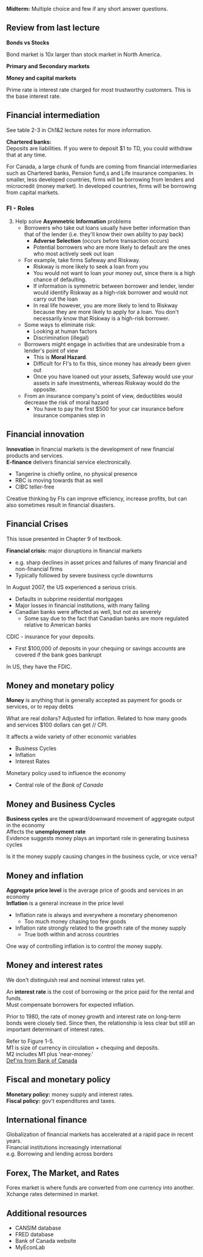 __Midterm:__ Multiple choice and few if any short answer questions.

## Review from last lecture

__Bonds vs Stocks__  

Bond market is 10x larger than stock market in North America.

__Primary and Secondary markets__  

__Money and capital markets__  

Prime rate is interest rate charged for most trustworthy customers. This is the 
base interest rate.

## Financial intermediation

See table 2-3 in Ch1&2 lecture notes for more information.

__Chartered banks:__  
Deposits are liabilities. If you were to deposit $1 to TD, you could withdraw 
that at any time.

For Canada, a large chunk of funds are coming from financial intermediaries such 
as Chartered banks, Pension fund,s and Life insurance companies. In smaller, less
developed countries, firms will be borrowing from lenders and microcredit (money 
market). In developed countries, firms will be borrowing from capital markets.

### FI - Roles

3. Help solve __Asymmetric Information__ problems
	- Borrowers who take out loans usually have better information than that of the lender (i.e. they'll know their own ability to pay back)
		- __Adverse Selection__ (occurs before transaction occurs)
		- Potential borrowers who are more likely to default are the ones who most actively seek out loan
	- For example, take firms Safeway and Riskway.
		- Riskway is more likely to seek a loan from you
		- You would not want to loan your money out, since there is a high chance of defaulting.
		- If information is symmetric between borrower and lender, lender would identify Riskway as a high-risk borrower and would not carry out the loan
		- In real life however, you are more likely to lend to Riskway because they are more likely to apply for a loan. You don't necessarily know that Riskway is a high-risk borrower.
	- Some ways to eliminate risk:
		- Looking at human factors
		- Discrimination (illegal)
	- Borrowers might engage in activities that are undesirable from a lender's point of view
		- This is __Moral Hazard__.
		- Difficult for FI's to fix this, since money has already been given out
		- Once you have loaned out your assets, Safeway would use your assets in safe investments, whereas Riskway would do the opposite.
	- From an insurance company's point of view, deductibles would decrease the risk of moral hazard
		- You have to pay the first $500 for your car insurance before insurance companies step in

## Financial innovation

__Innovation__ in financial markets is the development of new financial products and services.  
__E-finance__ delivers financial service electronically.  
- Tangerine is chiefly online, no physical presence
- RBC is moving towards that as well
- CIBC teller-free

Creative thinking by FIs can improve efficiency, increase profits, but can also sometimes result in financial disasters.

## Financial Crises

This issue presented in Chapter 9 of textbook.  

__Financial crisis:__ major disruptions in financial markets  
- e.g. sharp declines in asset prices and failures of many financial and non-financial firms
- Typically followed by severe business cycle downturns

In August 2007, the US experienced a serious crisis.  
- Defaults in subprime residential mortgages
- Major losses in financial institutions, with many failing
- Canadian banks were affected as well, but not _as_ severely
	- Some say due to the fact that Canadian banks are more regulated relative to American banks

CDIC - insurance for your deposits.
- First $100,000 of deposits in your chequing or savings accounts are covered if the bank goes bankrupt

In US, they have the FDIC.

## Money and monetary policy

__Money__ is anything that is generally accepted as payment for goods or services, or to repay debts  

What are real dollars? Adjusted for inflation. Related to how many goods and services $100 dollars can get // CPI.

It affects a wide variety of other economic variables
- Business Cycles
- Inflation
- Interest Rates

Monetary policy used to influence the economy
- Central role of the _Bank of Canada_

## Money and Business Cycles

__Business cycles__ are the upward/downward movement of aggregate output in the economy  
Affects the __unemployment rate__  
Evidence suggests money plays an important role in generating business cycles  

Is it the money supply causing changes in the business cycle, or vice versa?

## Money and inflation

__Aggregate price level__ is the average price of goods and services in an economy  
__Inflation__ is a general increase in the price level  
- Inflation rate is always and everywhere a monetary phenomenon
	- Too much money chasing too few goods
- Inflation rate strongly related to the growth rate of the money supply
	- True both within and across countries

One way of controlling inflation is to control the money supply.

## Money and interest rates

We don't distinguish real and nominal interest rates yet.  

An __interest rate__ is the cost of borrowing or the price paid for the rental and funds.  
Must compensate borrowers for expected inflation.  

Prior to 1980, the rate of money growth and interest rate on long-term bonds were closely tied. Since then, the relationship is less clear but still an important determinant of interest rates.

Refer to Figure 1-5.  
M1 is size of currency in circulation + chequing and deposits.  
M2 includes M1 plus 'near-money.'  
[Def'ns from Bank of Canada](https://www.bankofcanada.ca/rates/indicators/key-variables/monetary-aggregates/)

## Fiscal and monetary policy

__Monetary policy:__ money supply and interest rates.  
__Fiscal policy:__ gov't expenditures and taxes.  

## International finance

Globalization of financial markets has accelerated at a rapid pace in recent years.  
Financial institutions increasingly international  
e.g. Borrowing and lending across borders  

## Forex, The Market, and Rates

Forex market is where funds are converted from one currency into another.  
Xchange rates determined in market.  

## Additional resources

- CANSIM database
- FRED database
- Bank of Canada website
- MyEconLab